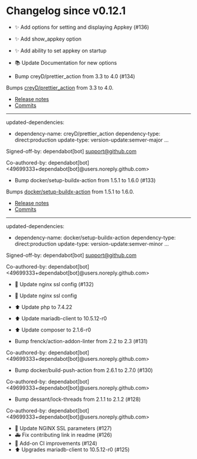 # Changelog since v0.12.1
- ✨ Add options for setting and displaying Appkey (#136)

* ✨ Add show_appkey option

* ✨ Add ability to set appkey on startup

* 📚 Update Documentation for new options 
- Bump creyD/prettier_action from 3.3 to 4.0 (#134)

Bumps [creyD/prettier_action](https://github.com/creyD/prettier_action) from 3.3 to 4.0.
- [Release notes](https://github.com/creyD/prettier_action/releases)
- [Commits](https://github.com/creyD/prettier_action/compare/v3.3...v4.0)

---
updated-dependencies:
- dependency-name: creyD/prettier_action
  dependency-type: direct:production
  update-type: version-update:semver-major
...

Signed-off-by: dependabot[bot] <support@github.com>

Co-authored-by: dependabot[bot] <49699333+dependabot[bot]@users.noreply.github.com> 
- Bump docker/setup-buildx-action from 1.5.1 to 1.6.0 (#133)

Bumps [docker/setup-buildx-action](https://github.com/docker/setup-buildx-action) from 1.5.1 to 1.6.0.
- [Release notes](https://github.com/docker/setup-buildx-action/releases)
- [Commits](https://github.com/docker/setup-buildx-action/compare/v1.5.1...v1.6.0)

---
updated-dependencies:
- dependency-name: docker/setup-buildx-action
  dependency-type: direct:production
  update-type: version-update:semver-minor
...

Signed-off-by: dependabot[bot] <support@github.com>

Co-authored-by: dependabot[bot] <49699333+dependabot[bot]@users.noreply.github.com> 
- 🔑 Update nginx ssl config (#132)

* 🔑 Update nginx ssl config

* ⬆ Update php to 7.4.22

* ⬆ Update mariadb-client to 10.5.12-r0

* ⬆ Update composer to 2.1.6-r0 
- Bump frenck/action-addon-linter from 2.2 to 2.3 (#131)

Co-authored-by: dependabot[bot] <49699333+dependabot[bot]@users.noreply.github.com> 
- Bump docker/build-push-action from 2.6.1 to 2.7.0 (#130)

Co-authored-by: dependabot[bot] <49699333+dependabot[bot]@users.noreply.github.com> 
- Bump dessant/lock-threads from 2.1.1 to 2.1.2 (#128)

Co-authored-by: dependabot[bot] <49699333+dependabot[bot]@users.noreply.github.com> 
- 🔑 Update NGINX SSL parameters (#127) 
- 🚑 Fix contributing link in readme (#126) 
- 🚀 Add-on CI improvements (#124) 
- ⬆️ Upgrades mariadb-client to 10.5.12-r0 (#125) 
